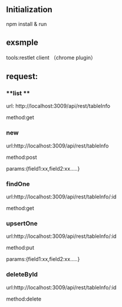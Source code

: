 ## **Initialization**

npm install  &  run

## **exsmple**

tools:restlet client （chrome plugin）

## **request**:

#### 

### **list  **

url: http://localhost:3009/api/rest/tableInfo

method:get

### new

url:http://localhost:3009/api/rest/tableInfo

method:post

params:{field1:xx,field2:xx.....}

### findOne

url:http://localhost:3009/api/rest/tableInfo/:id

method:get

### upsertOne

url:http://localhost:3009/api/rest/tableInfo/:id

method:put

params:{field1:xx,field2:xx.....}

### deleteById

url:http://localhost:3009/api/rest/tableInfo/:id

method:delete 



